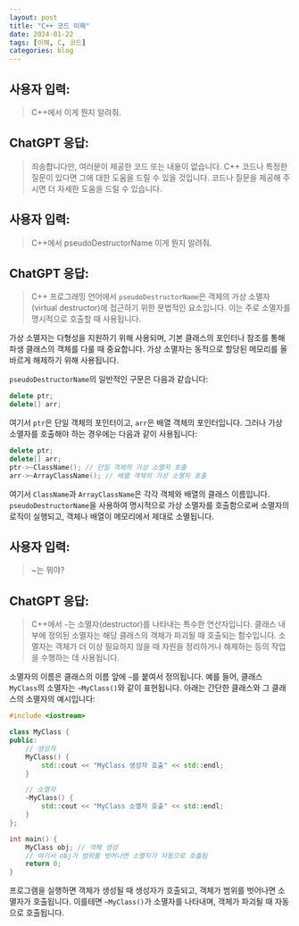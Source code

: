 ```yaml
---
layout: post
title: "C++ 코드 이해"
date: 2024-01-22
tags: [이해, C, 코드]
categories: blog
---
```


## 사용자 입력:
> C++에서 이게 뭔지 알려줘.

## ChatGPT 응답:
> 죄송합니다만, 여러분이 제공한 코드 또는 내용이 없습니다. C++ 코드나 특정한 질문이 있다면 그에 대한 도움을 드릴 수 있을 것입니다. 코드나 질문을 제공해 주시면 더 자세한 도움을 드릴 수 있습니다.

## 사용자 입력:
> C++에서 pseudoDestructorName 이게 뭔지 알려줘.

## ChatGPT 응답:
> C++ 프로그래밍 언어에서 `pseudoDestructorName`은 객체의 가상 소멸자(virtual destructor)에 접근하기 위한 문법적인 요소입니다. 이는 주로 소멸자를 명시적으로 호출할 때 사용됩니다.

가상 소멸자는 다형성을 지원하기 위해 사용되며, 기본 클래스의 포인터나 참조를 통해 파생 클래스의 객체를 다룰 때 중요합니다. 가상 소멸자는 동적으로 할당된 메모리를 올바르게 해제하기 위해 사용됩니다.

`pseudoDestructorName`의 일반적인 구문은 다음과 같습니다:

```cpp
delete ptr;
delete[] arr;
```

여기서 `ptr`은 단일 객체의 포인터이고, `arr`은 배열 객체의 포인터입니다. 그러나 가상 소멸자를 호출해야 하는 경우에는 다음과 같이 사용됩니다:

```cpp
delete ptr;
delete[] arr;
ptr->~ClassName(); // 단일 객체의 가상 소멸자 호출
arr->~ArrayClassName(); // 배열 객체의 가상 소멸자 호출
```

여기서 `ClassName`과 `ArrayClassName`은 각각 객체와 배열의 클래스 이름입니다. `pseudoDestructorName`을 사용하여 명시적으로 가상 소멸자를 호출함으로써 소멸자의 로직이 실행되고, 객체나 배열이 메모리에서 제대로 소멸됩니다.

## 사용자 입력:
> ~는 뭐야?

## ChatGPT 응답:
> C++에서 `~`는 소멸자(destructor)를 나타내는 특수한 연산자입니다. 클래스 내부에 정의된 소멸자는 해당 클래스의 객체가 파괴될 때 호출되는 함수입니다. 소멸자는 객체가 더 이상 필요하지 않을 때 자원을 정리하거나 해제하는 등의 작업을 수행하는 데 사용됩니다.

소멸자의 이름은 클래스의 이름 앞에 `~`를 붙여서 정의됩니다. 예를 들어, 클래스 `MyClass`의 소멸자는 `~MyClass()`와 같이 표현됩니다. 아래는 간단한 클래스와 그 클래스의 소멸자의 예시입니다:

```cpp
#include <iostream>

class MyClass {
public:
    // 생성자
    MyClass() {
        std::cout << "MyClass 생성자 호출" << std::endl;
    }

    // 소멸자
    ~MyClass() {
        std::cout << "MyClass 소멸자 호출" << std::endl;
    }
};

int main() {
    MyClass obj; // 객체 생성
    // 여기서 obj가 범위를 벗어나면 소멸자가 자동으로 호출됨
    return 0;
}
```

프로그램을 실행하면 객체가 생성될 때 생성자가 호출되고, 객체가 범위를 벗어나면 소멸자가 호출됩니다. 이를테면 `~MyClass()`가 소멸자를 나타내며, 객체가 파괴될 때 자동으로 호출됩니다.

